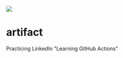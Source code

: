 ![](https://github.com/khanabid20/artifact/workflows/Artifact/badge.svg)

# artifact
Practicing LinkedIn "Learning GitHub Actions"
